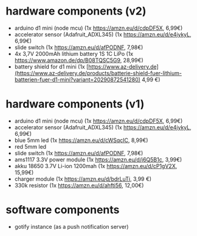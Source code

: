 # hardware components (v2)
- arduino d1 mini (node mcu) (1x https://amzn.eu/d/cdpDF5X, 6,99€)
- accelerator sensor (Adafruit_ADXL345) (1x https://amzn.eu/d/e4jykyL, 6,99€)
- slide switch (1x https://amzn.eu/d/afPODNF, 7,98€)
- 4x 3,7V 2000mAh lithium battery 1S 1C LiPo (1x https://www.amazon.de/dp/B08TQSC5G9, 28,99€)
- battery shield for d1 mini (1x [https://www.az-delivery.de](https://www.az-delivery.de/products/batterie-shield-fuer-lithium-batterien-fuer-d1-mini?variant=20290872541280) 4,99 €)

# hardware components (v1)
- arduino d1 mini (node mcu) (1x https://amzn.eu/d/cdpDF5X, 6,99€)
- accelerator sensor (Adafruit_ADXL345) (1x https://amzn.eu/d/e4jykyL, 6,99€)
- blue 5mm led (1x https://amzn.eu/d/cWSqcIC, 8,99€)
- red 5mm led
- slide switch (1x https://amzn.eu/d/afPODNF, 7,98€)
- ams1117 3.3V power module (1x https://amzn.eu/d/j6Q5B1c, 3,99€)
- akku 18650 3.7V Li-ion 1200mah (1x https://amzn.eu/d/cP1gV2X, 15,99€)
- charger module (1x https://amzn.eu/d/bdrLuTi, 3,99 €)
- 330k resistor (1x https://amzn.eu/d/ahfti56, 12,00€)

# software components
- gotify instance (as a push notification server)

